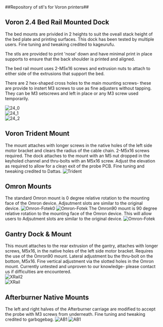 ##Repository of stl's for Voron printers## 

## Voron 2.4 Bed Rail Mounted Dock  
The bed mounts are privided in 2 heights to suit the oveall stack height of the bed plate and printing surfaces. This dock has been tested by multiple users. Fine tuning and tweaking credited to kageurufu.

The stls are provided to print 'nose' down and have minimal print in place supports to ensure that the back shoulder is printed and aligned. 

The bed rail mount uses 2-M5x16 screws and extrusion nuts to attach to either side of the extrusions that support the bed. 

There are 2 hex-shaped cross holes to the main mounting screws- these are provide to instert M3 screws to use as fine adjusters without tapping. They can be M3 setscrews and left in place or any M3 screw used temporarily. 

![24_0](/images/VoronBedPArtial.jpg)  
![24_1](/images/Voron2.4BedMount.png)  
![24_2](/images/VoronBedMount.jpg)  


## Voron Trident Mount  
The mount attaches with longer screws in the native holes of the left side motor bracket and clears the radius of the cable chain. 2-M5x16 screws required. 
The dock attaches to the mount with an M5 nut dropped in the keyholed channel and thru-bolts with an M5x16 screw. Adjust the elevation as required to allow for a clean exit of the probe PCB. Fine tuning and tweaking credited to Dattas.
![Trident](/images/Trident_TopMount.jpg.png)

## Omron Mounts
The standard Omron mount is 0 degree relative rotation to the mounting face of the Omron device. Adjsutment slots are similar to the original device. 
![Omron-Fotek0](/main/images/VoronAB.jpg)
![Omron-Fotek](/images/OmronFotec.png)
The Omron90 mount is 90 degree relative rotation to the mounting face of the Omron device. This will allow users to Adjsutment slots are similar to the original device. 
![Omron-Fotek](/images/OmronFotec90.png)

## Gantry Dock & Mount
This mount attaches to the rear extrusion of the gantry, attaches with longer screws, M5x16, in the native holes of the left side motor bracket. Requires the use of the Omron90 mount. Lateral adjustment bu the thru-bolt on the bottom, M5x16. Fine vertical adjustment via the slotted holes in the Omron mount. 
Currently untested and unproven to our knowledge- please contact us if difficulties are encountered.  
![XRail2](/images/Voron2.4_XRailMount2.png)  
![XRail](/images/Voron2.4_XRailMount.png)

## Afterburner Native Mounts
The left and right halves of the Afterburner carriage are modified to accept the probe with M3 screws from underneath. Fine tuning and tweaking credited to garbqgebag.
![AB1](/images/afterburner-1.8.png)
![AB1](//images/Voron_Afterburner-Native.png)

